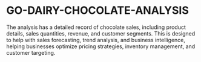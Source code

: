 # GO-DAIRY-CHOCOLATE-ANALYSIS
The analysis has a detailed record of chocolate sales, including product details, sales quantities, revenue, and customer segments. This is designed to help with sales forecasting, trend analysis, and business intelligence, helping businesses optimize pricing strategies, inventory management, and customer targeting.
